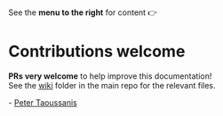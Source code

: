 See the **menu to the right** for content 👉

# Contributions welcome

**PRs very welcome** to help improve this documentation!  
See the [wiki](../tree/master/wiki) folder in the main repo for the relevant files.

\- [Peter Taoussanis](https://www.taoensso.com)

<!-- ./<path> to get file in wiki -->
